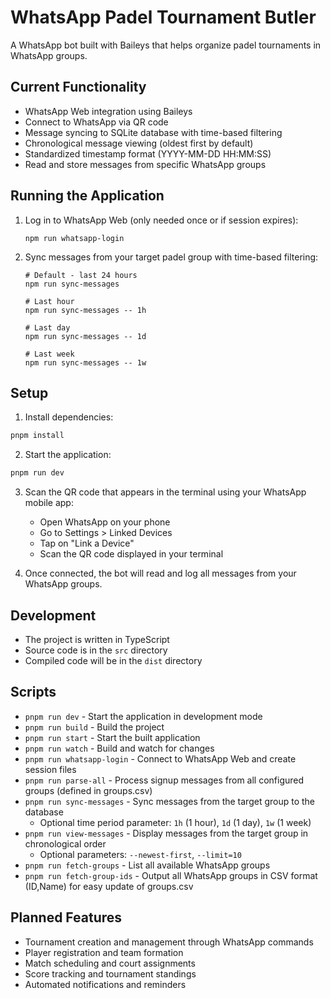 # WhatsApp Padel Tournament Butler

A WhatsApp bot built with Baileys that helps organize padel tournaments in WhatsApp groups.

## Current Functionality

- WhatsApp Web integration using Baileys
- Connect to WhatsApp via QR code
- Message syncing to SQLite database with time-based filtering
- Chronological message viewing (oldest first by default)
- Standardized timestamp format (YYYY-MM-DD HH:MM:SS)
- Read and store messages from specific WhatsApp groups

## Running the Application

1. Log in to WhatsApp Web (only needed once or if session expires):
   ```
   npm run whatsapp-login
   ```

2. Sync messages from your target padel group with time-based filtering:
   ```
   # Default - last 24 hours
   npm run sync-messages
   
   # Last hour
   npm run sync-messages -- 1h
   
   # Last day
   npm run sync-messages -- 1d
   
   # Last week
   npm run sync-messages -- 1w
   ```

## Setup

1. Install dependencies:
```bash
pnpm install
```

2. Start the application:
```bash
pnpm run dev
```

3. Scan the QR code that appears in the terminal using your WhatsApp mobile app:
   - Open WhatsApp on your phone
   - Go to Settings > Linked Devices
   - Tap on "Link a Device"
   - Scan the QR code displayed in your terminal

4. Once connected, the bot will read and log all messages from your WhatsApp groups.

## Development

- The project is written in TypeScript
- Source code is in the `src` directory
- Compiled code will be in the `dist` directory

## Scripts

- `pnpm run dev` - Start the application in development mode
- `pnpm run build` - Build the project
- `pnpm run start` - Start the built application
- `pnpm run watch` - Build and watch for changes
- `pnpm run whatsapp-login` - Connect to WhatsApp Web and create session files
- `pnpm run parse-all` - Process signup messages from all configured groups (defined in groups.csv)
- `pnpm run sync-messages` - Sync messages from the target group to the database
  - Optional time period parameter: `1h` (1 hour), `1d` (1 day), `1w` (1 week)
- `pnpm run view-messages` - Display messages from the target group in chronological order
  - Optional parameters: `--newest-first`, `--limit=10`
- `pnpm run fetch-groups` - List all available WhatsApp groups
- `pnpm run fetch-group-ids` - Output all WhatsApp groups in CSV format (ID,Name) for easy update of groups.csv

## Planned Features

- Tournament creation and management through WhatsApp commands
- Player registration and team formation
- Match scheduling and court assignments
- Score tracking and tournament standings
- Automated notifications and reminders

